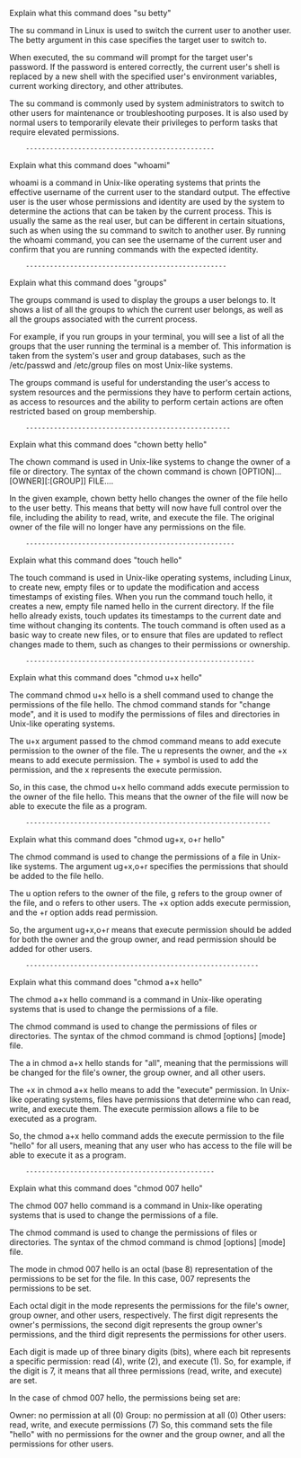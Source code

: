 Explain what this command does  "su betty"

The su command in Linux is used to switch the current user to another user. The betty argument in this case specifies the target user to switch to.

When executed, the su command will prompt for the target user's password. If the password is entered correctly, the current user's shell is replaced by a new shell with the specified user's environment variables, current working directory, and other attributes.

The su command is commonly used by system administrators to switch to other users for maintenance or troubleshooting purposes. It is also used by normal users to temporarily elevate their privileges to perform tasks that require elevated permissions.


		-----------------------------------------------


Explain what this command does  "whoami"

whoami is a command in Unix-like operating systems that prints the effective username of the current user to the standard output. The effective user is the user whose permissions and identity are used by the system to determine the actions that can be taken by the current process. This is usually the same as the real user, but can be different in certain situations, such as when using the su command to switch to another user. By running the whoami command, you can see the username of the current user and confirm that you are running commands with the expected identity.


		--------------------------------------------------


Explain what this command does  "groups"


The groups command is used to display the groups a user belongs to. It shows a list of all the groups to which the current user belongs, as well as all the groups associated with the current process.

For example, if you run groups in your terminal, you will see a list of all the groups that the user running the terminal is a member of. This information is taken from the system's user and group databases, such as the /etc/passwd and /etc/group files on most Unix-like systems.

The groups command is useful for understanding the user's access to system resources and the permissions they have to perform certain actions, as access to resources and the ability to perform certain actions are often restricted based on group membership.


		---------------------------------------------------



Explain what this command does  "chown betty hello"


The chown command is used in Unix-like systems to change the owner of a file or directory. The syntax of the chown command is chown [OPTION]... [OWNER][:[GROUP]] FILE....

In the given example, chown betty hello changes the owner of the file hello to the user betty. This means that betty will now have full control over the file, including the ability to read, write, and execute the file. The original owner of the file will no longer have any permissions on the file.


		----------------------------------------------------



Explain what this command does  "touch hello"


The touch command is used in Unix-like operating systems, including Linux, to create new, empty files or to update the modification and access timestamps of existing files. When you run the command touch hello, it creates a new, empty file named hello in the current directory. If the file hello already exists, touch updates its timestamps to the current date and time without changing its contents. The touch command is often used as a basic way to create new files, or to ensure that files are updated to reflect changes made to them, such as changes to their permissions or ownership.


		---------------------------------------------------------



Explain what this command does  "chmod u+x hello"


The command chmod u+x hello is a shell command used to change the permissions of the file hello. The chmod command stands for "change mode", and it is used to modify the permissions of files and directories in Unix-like operating systems.

The u+x argument passed to the chmod command means to add execute permission to the owner of the file. The u represents the owner, and the +x means to add execute permission. The + symbol is used to add the permission, and the x represents the execute permission.

So, in this case, the chmod u+x hello command adds execute permission to the owner of the file hello. This means that the owner of the file will now be able to execute the file as a program.


		-------------------------------------------------------------



Explain what this command does  "chmod ug+x, o+r hello"


The chmod command is used to change the permissions of a file in Unix-like systems. The argument ug+x,o+r specifies the permissions that should be added to the file hello.

The u option refers to the owner of the file, g refers to the group owner of the file, and o refers to other users. The +x option adds execute permission, and the +r option adds read permission.

So, the argument ug+x,o+r means that execute permission should be added for both the owner and the group owner, and read permission should be added for other users.



		----------------------------------------------------------



Explain what this command does  "chmod a+x hello"



The chmod a+x hello command is a command in Unix-like operating systems that is used to change the permissions of a file.

The chmod command is used to change the permissions of files or directories. The syntax of the chmod command is chmod [options] [mode] file.

The a in chmod a+x hello stands for "all", meaning that the permissions will be changed for the file's owner, the group owner, and all other users.

The +x in chmod a+x hello means to add the "execute" permission. In Unix-like operating systems, files have permissions that determine who can read, write, and execute them. The execute permission allows a file to be executed as a program.

So, the chmod a+x hello command adds the execute permission to the file "hello" for all users, meaning that any user who has access to the file will be able to execute it as a program.



		-----------------------------------------------



Explain what this command does  "chmod 007 hello"



The chmod 007 hello command is a command in Unix-like operating systems that is used to change the permissions of a file.

The chmod command is used to change the permissions of files or directories. The syntax of the chmod command is chmod [options] [mode] file.

The mode in chmod 007 hello is an octal (base 8) representation of the permissions to be set for the file. In this case, 007 represents the permissions to be set.

Each octal digit in the mode represents the permissions for the file's owner, group owner, and other users, respectively. The first digit represents the owner's permissions, the second digit represents the group owner's permissions, and the third digit represents the permissions for other users.

Each digit is made up of three binary digits (bits), where each bit represents a specific permission: read (4), write (2), and execute (1). So, for example, if the digit is 7, it means that all three permissions (read, write, and execute) are set.

In the case of chmod 007 hello, the permissions being set are:

Owner: no permission at all (0)
Group: no permission at all (0)
Other users: read, write, and execute permissions (7)
So, this command sets the file "hello" with no permissions for the owner and the group owner, and all the permissions for other users.
